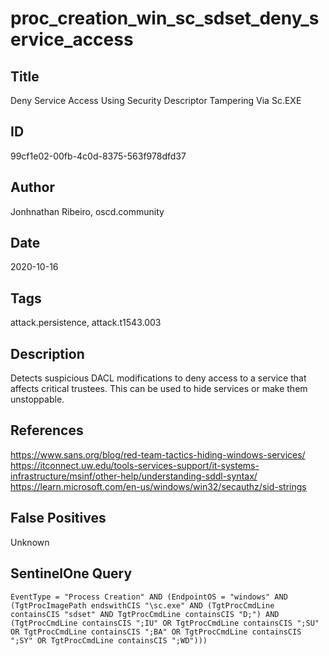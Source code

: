 # proc_creation_win_sc_sdset_deny_service_access

## Title
Deny Service Access Using Security Descriptor Tampering Via Sc.EXE

## ID
99cf1e02-00fb-4c0d-8375-563f978dfd37

## Author
Jonhnathan Ribeiro, oscd.community

## Date
2020-10-16

## Tags
attack.persistence, attack.t1543.003

## Description
Detects suspicious DACL modifications to deny access to a service that affects critical trustees. This can be used to hide services or make them unstoppable.

## References
https://www.sans.org/blog/red-team-tactics-hiding-windows-services/
https://itconnect.uw.edu/tools-services-support/it-systems-infrastructure/msinf/other-help/understanding-sddl-syntax/
https://learn.microsoft.com/en-us/windows/win32/secauthz/sid-strings

## False Positives
Unknown

## SentinelOne Query
```
EventType = "Process Creation" AND (EndpointOS = "windows" AND (TgtProcImagePath endswithCIS "\sc.exe" AND (TgtProcCmdLine containsCIS "sdset" AND TgtProcCmdLine containsCIS "D;") AND (TgtProcCmdLine containsCIS ";IU" OR TgtProcCmdLine containsCIS ";SU" OR TgtProcCmdLine containsCIS ";BA" OR TgtProcCmdLine containsCIS ";SY" OR TgtProcCmdLine containsCIS ";WD")))

```
